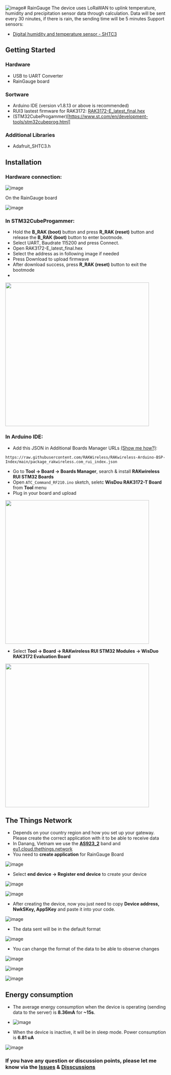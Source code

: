 ![image](https://github.com/XuanMinh201/RainGauge/assets/75436464/3655e0d9-27ec-43f0-acc7-8e6fd4ab542b)# RainGauge
The device uses LoRaWAN to uplink temperature, humidity and precipitation sensor data through calculation.
Data will be sent every 30 ninutes, if there is rain, the sending time will be 5 minutes
Support sensors:
- [Digital humidity and temperature sensor - SHTC3](https://www.sensirion.com/products/catalog/SHTC3/)

## Getting Started

### Hardware

- USB to UART Converter
- RainGauge board

### Sortware

- Arduino IDE (version v1.8.13 or above is recommended)
- RUI3 lastest firmware for RAK3172: [RAK3172-E_latest_final.hex](https://downloads.rakwireless.com/RUI/RUI3/Image/RAK3172-E_latest_final.hex)
- (STM32CubeProgammer)[https://www.st.com/en/development-tools/stm32cubeprog.html]

### Additional Libraries

- Adafruit_SHTC3.h


## Installation

### Hardware connection:

![image](https://github.com/XuanMinh201/RainGauge/assets/75436464/43590e25-210d-4a73-9fea-75715c76654b)

On the RainGauge board

![image](https://github.com/XuanMinh201/RainGauge/assets/75436464/83794843-a9d2-4d8a-8205-b86d8a1eae8a)

### In STM32CubeProgammer:
  -  Hold the **B_RAK (boot)** button and press **R_RAK (reset)** button and release the **B_RAK (boot)** button to enter bootmode.
  -  Select UART, Baudrate 115200 and press Connect.
  -  Open RAK3172-E_latest_final.hex
  -  Select the address as in following image if needed
  -  Press Download to upload firmwave
  -  After download success, press **R_RAK (reset)** button to exit the bootmode
  -  
<!-- ![image](https://github.com/XuanMinh201/RF210/assets/75436464/55f5c5ab-d69a-4a25-94da-563d1e52a172) -->
<img src="https://github.com/XuanMinh201/RF210/assets/75436464/55f5c5ab-d69a-4a25-94da-563d1e52a172" height="450">

### In Arduino IDE:
  -  Add this JSON in Additional Boards Manager URLs [\(Show me how?\)](https://support.arduino.cc/hc/en-us/articles/360016466340-Add-third-party-platforms-to-the-Boards-Manager-in-Arduino-IDE):

```  
https://raw.githubusercontent.com/RAKWireless/RAKwireless-Arduino-BSP-Index/main/package_rakwireless.com_rui_index.json
```

  -  Go to **Tool -> Board -> Boards Manager**, search & install **RAKwireless RUI STM32 Boards**
  -  Open ```ATC_Command_RF210.ino``` sketch, seletc **WisDou RAK3172-T Board** from **Tool** menu
  -  Plug in your board and upload


<!-- ![image](https://github.com/XuanMinh201/RF210/assets/75436464/141710ed-1294-46ea-9951-63bea73622ed) -->
<img src="https://github.com/XuanMinh201/RF210/assets/75436464/141710ed-1294-46ea-9951-63bea73622ed" height="450">

  -  Select **Tool -> Board -> RAKwireless RUI STM32 Modules -> WisDuo RAK3172 Evaluation Board**
    
<!-- ![image](https://github.com/XuanMinh201/RF210/assets/75436464/146c570a-ec82-45bc-ada0-89544624b861) -->
<img src="https://github.com/XuanMinh201/RF210/assets/75436464/146c570a-ec82-45bc-ada0-89544624b861" height="450">


## The Things Network
- Depends on your country region and how you set up your gateway. Please create the correct application with it to be able to receive data
- In Danang, Vietnam we use the [**AS923_2**](https://ns.docs.everynet.io/channel_plans/AS920-923.html) band and [eu1.cloud.thethings.network](https://eu1.cloud.thethings.network/console/)
- You need to **create application** for RainGauge Board
  
![image](https://github.com/XuanMinh201/RainGauge/assets/75436464/6263f471-85bb-40d7-8175-f36b86bb3b63)

- Select **end device -> Register end device** to create your device
  
![image](https://github.com/XuanMinh201/RainGauge/assets/75436464/f2f3e594-0dc0-4156-b542-02ef4c0393e8)

![image](https://github.com/XuanMinh201/RainGauge/assets/75436464/ff61130b-e472-45ed-bed2-2af3d836196b)

- After creating the device, now you just need to copy **Device address, NwkSKey, AppSKey** and paste it into your code.
  
![image](https://github.com/XuanMinh201/RainGauge/assets/75436464/8cf5e5bc-677c-4cd7-925a-3b8f63af2f02)

- The data sent will be in the default format
  
![image](https://github.com/XuanMinh201/RainGauge/assets/75436464/e0ee5e85-7242-4a3e-989e-dfcfdc9c6fe4)

- You can change the format of the data to be able to observe changes
  
![image](https://github.com/XuanMinh201/RainGauge/assets/75436464/2781e16a-544a-484d-b850-0a4cea05c686)

![image](https://github.com/XuanMinh201/RainGauge/assets/75436464/8319f2fe-63a4-4159-a227-730c41d03d47)

![image](https://github.com/XuanMinh201/RainGauge/assets/75436464/bacd2547-f00b-4ce3-921c-7f5aad7f8b5a)

## Energy consumption
- The average energy consumption when the device is operating (sending data to the server) is **8.36mA** for **~15s**.
  
- ![image](https://github.com/XuanMinh201/RainGauge/assets/75436464/788eb731-e495-4512-936f-1b925529a2cb)

- When the device is inactive, it will be in sleep mode. Power consumption is **6.81 uA**
  
![image](https://github.com/XuanMinh201/RainGauge/assets/75436464/86c0f74d-2d5f-4a63-b74b-9b4ac87fee55)

### If you have any question or discussion points, please let me know via the [Issues](https://github.com/XuanMinh201/RainGauge/issues) & [Disscussions](https://github.com/XuanMinh201/RainGauge/discussions)





